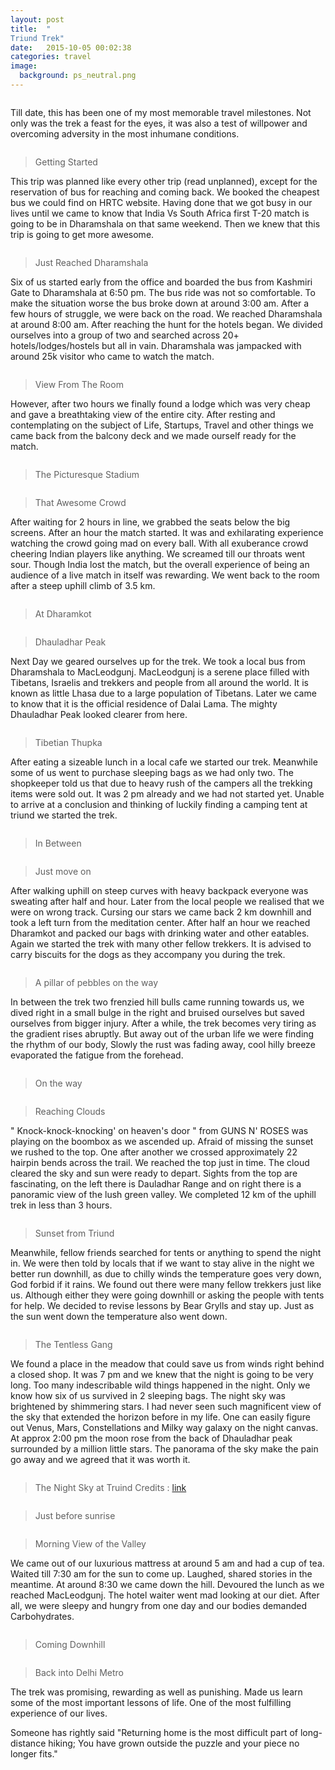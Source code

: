 ```yaml
---
layout: post
title:  "
Triund Trek"
date:   2015-10-05 00:02:38
categories: travel
image:
  background: ps_neutral.png
---
```

<img src="http://i.imgur.com/TvEtdlr.png" alt="">

Till date, this has been one of my most memorable travel milestones. Not only was the trek a feast for the eyes, it was also a test of willpower and overcoming adversity in the most inhumane conditions.

<img src="http://i.imgur.com/8Es3nr2.jpg" alt="">

>Getting Started

This trip was planned like every other trip (read unplanned), except for the reservation of bus for reaching and coming back. We booked the cheapest bus we could find on HRTC website. Having done that we got busy in our lives until we came to know that India Vs South Africa first T-20 match is going to be in Dharamshala on that same weekend. Then we knew that this trip is going to get more awesome.

<img src="http://i.imgur.com/fWaBgvQ.jpg" alt="">

>Just Reached Dharamshala

Six of us started early from the office and boarded the bus from Kashmiri Gate to Dharamshala at 6:50 pm. The bus ride was not so comfortable. To make the situation worse the bus broke down at around 3:00 am. After a few hours of struggle, we were back on the road. We reached Dharamshala at around 8:00 am. After reaching the hunt for the hotels began. We divided ourselves into a group of two and searched across 20+ hotels/lodges/hostels but all in vain. Dharamshala was jampacked with around 25k visitor who came to watch the match.

<img src="http://i.imgur.com/6gSpFcJ.jpg" alt="">

>View From The Room

However, after two hours we finally found a lodge which was very cheap and gave a breathtaking view of the entire city. After resting and contemplating on the subject of Life, Startups, Travel and other things we came back from the balcony deck and we made ourself ready for the match.

<img src="http://i.imgur.com/TCwZAeT.jpg" alt="">

>The Picturesque Stadium

<img src="http://i.imgur.com/MuRyFhS.jpg" alt="">

>That Awesome Crowd

After waiting for 2 hours in line, we grabbed the seats below the big screens. After an hour the match started. It was and exhilarating experience watching the crowd going mad on every ball. With all exuberance crowd cheering Indian players like anything. We screamed till our throats went sour. Though India lost the match, but the overall experience of being an audience of a live match in itself was rewarding. We went back to the room after a steep uphill climb of 3.5 km.

<img src="http://i.imgur.com/bKVuviT.jpg" alt="">

>At Dharamkot

<img src="http://i.imgur.com/mJ8Tnff.jpg" alt="">

>Dhauladhar Peak

Next Day we geared ourselves up for the trek. We took a local bus from Dharamshala to MacLeodgunj. MacLeodgunj is a serene place filled with Tibetans, Israelis and trekkers and people from all around the world. It is known as little Lhasa due to a large population of Tibetans. Later we came to know that it is the official residence of Dalai Lama. The mighty Dhauladhar Peak looked clearer from here. 

<img src="http://i.imgur.com/L1lNPhR.jpg" alt="">

>Tibetian Thupka

After eating a sizeable lunch in a local cafe we started our trek. Meanwhile some of us went to purchase sleeping bags as we had only two. The shopkeeper told us that due to heavy rush of the campers all the trekking items were sold out. It was 2 pm already and we had not started yet. Unable to arrive at a conclusion and thinking of luckily finding a camping tent at triund we started the trek. 

<img src="http://i.imgur.com/ejDsvuo.jpg" alt="">

>In Between

<img src="http://i.imgur.com/04UysFB.jpg" alt="">

>Just move on

After walking uphill on steep curves with heavy backpack everyone was sweating after half and hour. Later from the local people we realised that we were on wrong track. Cursing our stars we came back 2 km downhill and took a left turn from the meditation center. After half an hour we reached Dharamkot and packed our bags with drinking water and other eatables. Again we started the trek with many other fellow trekkers. It is advised to carry biscuits for the dogs as they accompany you during the trek.

<img src="http://i.imgur.com/uQ5JiGa.jpg" alt="">

>A pillar of pebbles on the way

In between the trek two frenzied hill bulls came running towards us, we dived right in a small bulge in the right and bruised ourselves but saved ourselves from bigger injury. After a while, the trek becomes very tiring as the gradient rises abruptly. But away out of the urban life we were finding the rhythm of our body, Slowly the rust was fading away, cool hilly breeze evaporated the fatigue from the forehead.

<img src="http://i.imgur.com/Q7t6IUp.jpg" alt="">

>On the way

<img src="http://i.imgur.com/O49c1e2.jpg" alt="">

>Reaching Clouds

" Knock-knock-knocking' on heaven's door " from GUNS N' ROSES was playing on the boombox as we ascended up. Afraid of missing the sunset we rushed to the top. One after another we crossed approximately 22 hairpin bends across the trail. We reached the top just in time. The cloud cleared the sky and sun were ready to depart. Sights from the top are fascinating, on the left there is Dauladhar Range and on right there is a panoramic view of the lush green valley. We completed 12 km of the uphill trek in less than 3 hours.

<img src="http://i.imgur.com/tyFhYFD.jpg" alt="">

>Sunset from Triund

Meanwhile, fellow friends searched for tents or anything to spend the night in. We were then told by locals that if we want to stay alive in the night we better run downhill, as due to chilly winds the temperature goes very down,  God forbid if it rains. We found out there were many fellow trekkers just like us. Although either they were going downhill or asking the people with tents for help. We decided to revise lessons by Bear Grylls and stay up. Just as the sun went down the temperature also went down.

<img src="http://i.imgur.com/4yrGFq0.jpg" alt="">

>The Tentless Gang

We found a place in the meadow that could save us from winds right behind a closed shop. It was 7 pm and we knew that the night is going to be very long. Too many indescribable wild things happened in the night. Only we know how six of us survived in 2 sleeping bags. The night sky was brightened by shimmering stars. I had never seen such magnificent view of the sky that extended the horizon before in my life. One can easily figure out Venus, Mars, Constellations and Milky way galaxy on the night canvas. At approx 2:00 pm the moon rose from the back of Dhauladhar peak surrounded by a million little stars. The panorama of the sky make the pain go away and we agreed that it was worth it.

<img src="http://i.imgur.com/o9HJljM.jpg" alt="">

>The Night Sky at Truind Credits : <a href="https://travellinghigh.wordpress.com/2014/06/15/kareri-lake-trek/_dsc0137/"> link</a>

<img src="http://i.imgur.com/Whfm1Jf.jpg" alt="">

>Just before sunrise

<img src="http://i.imgur.com/ksJGvNz.jpg" alt="">

> Morning View of the Valley

We came out of our luxurious mattress at around 5 am and had a cup of tea. Waited till 7:30 am for the sun to come up. Laughed, shared stories in the meantime. At around 8:30 we came down the hill.
Devoured the lunch as we reached MacLeodgunj. The hotel waiter went mad looking at our diet. After all, we were sleepy and hungry from one day and our bodies demanded Carbohydrates.

<img src="http://i.imgur.com/gb2nHw8.jpg" alt="">

>Coming Downhill

<img src="http://i.imgur.com/HlJ6x1j.jpg" alt="">

>Back into Delhi Metro

The trek was promising, rewarding as well as punishing. Made us learn some of the most important lessons of life.
One of the most fulfilling experience of our lives.

Someone has rightly said "Returning home is the most difficult part of long-distance hiking; You have grown outside the puzzle and your piece no longer fits."